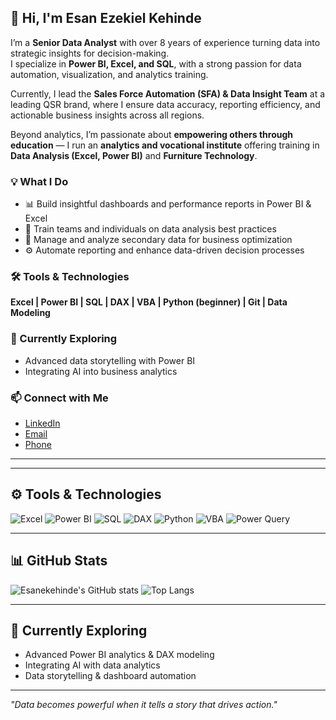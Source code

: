 ## 👋 Hi, I'm Esan Ezekiel Kehinde  

I’m a **Senior Data Analyst** with over 8 years of experience turning data into strategic insights for decision-making.  
I specialize in **Power BI, Excel, and SQL**, with a strong passion for data automation, visualization, and analytics training.  

Currently, I lead the **Sales Force Automation (SFA) & Data Insight Team** at a leading QSR brand, where I ensure data accuracy, reporting efficiency, and actionable business insights across all regions.  

Beyond analytics, I’m passionate about **empowering others through education** — I run an **analytics and vocational institute** offering training in **Data Analysis (Excel, Power BI)** and **Furniture Technology**.  

### 💡 What I Do
- 📊 Build insightful dashboards and performance reports in Power BI & Excel  
- 🧠 Train teams and individuals on data analysis best practices  
- 🧩 Manage and analyze secondary data for business optimization  
- ⚙️ Automate reporting and enhance data-driven decision processes  

### 🛠️ Tools & Technologies
**Excel | Power BI | SQL | DAX | VBA | Python (beginner) | Git | Data Modeling**

### 🌱 Currently Exploring
- Advanced data storytelling with Power BI  
- Integrating AI into business analytics  

### 📫 Connect with Me
- [LinkedIn](https://www.linkedin.com/in/esanekehinde)  
- [Email](mailto:esanekehinde101@gmail.com)
- [Phone](+2348058479151)

---


---

## ⚙️ Tools & Technologies

![Excel](https://img.shields.io/badge/Excel-217346?style=for-the-badge&logo=microsoft-excel&logoColor=white)
![Power BI](https://img.shields.io/badge/Power%20BI-F2C811?style=for-the-badge&logo=powerbi&logoColor=black)
![SQL](https://img.shields.io/badge/SQL-336791?style=for-the-badge&logo=postgresql&logoColor=white)
![DAX](https://img.shields.io/badge/DAX-1E4E79?style=for-the-badge&logo=microsoft&logoColor=white)
![Python](https://img.shields.io/badge/Python-3776AB?style=for-the-badge&logo=python&logoColor=white)
![VBA](https://img.shields.io/badge/VBA-217346?style=for-the-badge&logo=microsoft&logoColor=white)
![Power Query](https://img.shields.io/badge/Power%20Query-4479A1?style=for-the-badge&logo=microsoft&logoColor=white)

---

## 📊 GitHub Stats

![Esanekehinde's GitHub stats](https://github-readme-stats.vercel.app/api?username=Esanekehinde&show_icons=true&theme=tokyonight&hide_border=true)
![Top Langs](https://github-readme-stats.vercel.app/api/top-langs/?username=Esanekehinde&layout=compact&theme=tokyonight&hide_border=true)

---

## 🧠 Currently Exploring
- Advanced Power BI analytics & DAX modeling  
- Integrating AI with data analytics  
- Data storytelling & dashboard automation  

---



_"Data becomes powerful when it tells a story that drives action."_  
